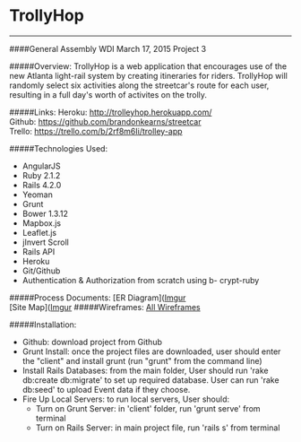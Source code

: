# TrollyHop
***
####General Assembly WDI March 17, 2015 Project 3

#####Overview:
TrollyHop is a web application that encourages use of the new Atlanta light-rail system by creating itineraries for riders. TrollyHop will randomly select six activities along the streetcar's route for each user, resulting in a full day's worth of activites on the trolly.

#####Links:
Heroku: <http://trolleyhop.herokuapp.com/><br>
Github: <https://github.com/brandonkearns/streetcar><br>
Trello: <https://trello.com/b/2rf8m6Ii/trolley-app>

#####Technologies Used:
* AngularJS
* Ruby 2.1.2
* Rails 4.2.0
* Yeoman
* Grunt
* Bower 1.3.12
* Mapbox.js
* Leaflet.js
* jInvert Scroll
* Rails API
* Heroku
* Git/Github
* Authentication & Authorization from scratch using b- crypt-ruby

#####Process Documents:
[ER Diagram]([Imgur](http://i.imgur.com/a2xzqcE.jpg) <br>
[Site Map]([Imgur](http://i.imgur.com/eodigg9.jpg)
#####Wireframes:
[All Wireframes](http://imgur.com/a/7kjRN/all)

#####Installation:
* Github: download project from Github
* Grunt Install: once the project files are downloaded, user should enter the "client" and install grunt (run "grunt" from the command line)
* Install Rails Databases: from the main folder, User should run 'rake db:create db:migrate' to set up required database. User can run 'rake db:seed' to upload Event data if they choose.
* Fire Up Local Servers: to run local servers, User should:
	* Turn on Grunt Server: in 'client' folder, run 'grunt serve' from terminal
	* Turn on Rails Server: in main project file, run 'rails s' from terminal  


